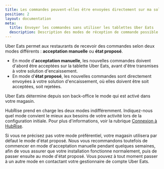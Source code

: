 ```yaml
---
title: Les commandes peuvent-elles être envoyées directement sur ma solution d'encaissement sans passer par les tablettes Uber Eats ?
position: 2
layout: documentation
meta:
  title: Envoyer les commandes sans utiliser les tablettes Uber Eats
  description: Description des modes de réception de commande possible sur votre caisse, via HubRise, avec ou sans l'utilisation de la tablette Uber Eats.
---
```


Uber Eats permet aux restaurants de recevoir des commandes selon deux modes différents : **acceptation manuelle** ou **état proposé**.

- En mode d'**acceptation manuelle**, les nouvelles commandes doivent d'abord être acceptées sur la tablette Uber Eats, avant d'être transmises à votre solution d'encaissement.
- En mode d'**état proposé**, les nouvelles commandes sont directement envoyées à votre solution d'encaissement, où elles doivent être soit acceptées, soit rejetées.

Uber Eats détermine depuis son back-office le mode qui est activé dans votre magasin.

HubRise prend en charge les deux modes indifféremment. Indiquez-nous quel mode convient le mieux aux besoins de votre activité lors de la configuration initiale. Pour plus d'informations, voir la rubrique [Connexion à HubRise](/apps/uber-eats/connexion-hubrise).

Si vous ne précisez pas votre mode préférentiel, votre magasin utilisera par défaut le mode d'état proposé. Nous vous recommandons toutefois de commencer en mode d'acceptation manuelle pendant quelques semaines, afin de vous assurer que votre installation fonctionne normalement, puis de passer ensuite au mode d'état proposé. Vous pouvez à tout moment passer à un autre mode en contactant votre gestionnaire de compte Uber Eats.

